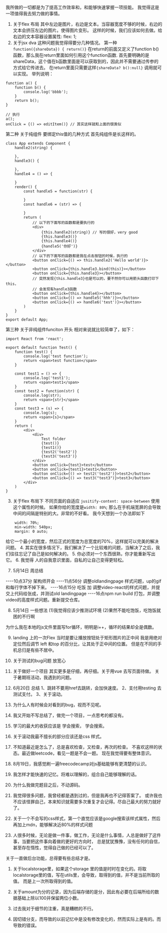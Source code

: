 我所做的一切都是为了提高工作效率和，和能够快速掌握一项技能。
我觉得这是一项值得我去努力做的事情。
1. 关于flex 布局 
其中左边是图片，右边是文本。当容器宽度不够的时候，右边的文本会挤压左边的图片。使得图片变形。
这样的时候，我们应该如何去做。给右边的文本容器设置属性: flex: 1;
2. 关于jsx dva
这种问题我觉得得要分几种情况。
第一种
`function({shareData}) { return()}`  在return的前面又定义了function b()函数，那么我在return里面如何引用这个function函数.
首先要明确的是shareData，这个值在b函数里面是可以获取到的，因此并不需要通过传参的方式给它传进去。
在return里面只需要这样`{shareData? b():null}` 调用就可以实现。
举列说明：
```
function a() {
    function b() {
        console.log('bbbb');
    }
    return b();
}

// 执行
a();
onClick = {() => editItem()} // 其实这样就和上面的很类似
```
第二种
关于纯组件
要绑定this值的几种方式
首先纯组件是长这样的。
```
class App extends Component {
	handle2(string) {

	},
	handle3() {

	},
	handle4 = () => {

	}
	render() {
		const handle5 = function(str) {

		}
		const handle6 = (str) => {

		}
		return (
			// 以下的下面写的函数都是要执行的
			<div>
				{this.handle2(string)} // 写的很好，very good
				{this.handle3()}
				{this.handle4()}
				{handle5('你好')}
			</div>
			// 以下的下面写的函数都是我在点击按钮的时候，执行的
			<button onClick={() => this.handle2('Hello world')}></button>
			<button onClick={this.handle3.bind(this)}></button>
			<button onClick={this.handle3}></button>
			// 突然发现{this.handle3}也是可以的，要不然你可以用箭头函数打印下this，
			// 会发现有handle3函数
			<button onClick={this.handle4}></button>
			<button onClick={() => handle5('hhh')}></button>
			<button onClick={() => handle6('test')}></button>
		)
	}
}
export default App;
```
第三种 关于非纯组件funciton 开头 
相对来说就比较简单了，如下：
```
import React from 'react';

export default function Test() {
    function test() {
        console.log('test function');
        return <span>test function</span>
    }

    const test1 = () => {
        console.log('test1');
        return <span>test1</span>
    }
    const test2 = function(str) {
        console.log(str);
        return <span>{str}</span>
    }
    const test3 = (s) => {
        console.log(s);
        return <span>{s}</span>
    } 
    return (
        <div>
            <div>
                Test folder
                {test()}
                {test1()}
                {test2('test2')}
                {test3('test3')}
            </div>
            <button onClick={test}>test</button>
            <button onClick={test1}>test1</button>
            <button onClick={() => test2('test2')}>test2</button>
            <button onClick={() => test3("test3")}>test3</button>
        </div>
    )
}
```
3. 关于flex 布局下
不同页面的自适应
`jusitify-content: space-between` 使用这个属性的时候。
如果你给的宽度是`width: 80%`; 那么在手机端宽屏的会导致中间的间隔是特别的大。非常的不好看。
我今天想到一个办法即如下
```
    width: 70%;
	min-width: 540px;
	margin: 0 auto;
```
给它一个最小的宽度，然后正式的宽度为总宽度的70%，这样就可以完美的解决问题。
4. 其实在很多情况下，我们解决了一个比较难的问题，当解决了之后，我们往往忘记了自己是如何解决的。
5. 你必须对一个东西很熟，你才能重新写出它。
6. 我觉得 人的自我意识里面，自私的让自己变得更轻松。

7. 5月14日 周总结

----10点37分 架构师开会
----11点56分 调整oldlandingpage 样式问题，up的gif 和每行字体不掉下来。
----16点15分 吃饭 加 调整video-react的样式问题，并提交上代码给张成，并测试old landingpage
----16点npm run build 打包，并调整video的高度样式问题。重新提交仓库。

8. 5月14日 一些想法
 (1)我觉得应该少推测试环境
 (2)果然不能吃饱饭，吃饱饭就困的不行啊

为什么我在本地的js文件里面写for循环，明明是i++，循环的结果却全是偶数。

9. landing 上的一次Flex
当时是要让播放按钮处于矩形图片的正中间
我是用绝对定位然后调节 left 和top 的百分比，让其处于正中间的位置。
但是在不同的手机总归是有些不居中。

10. 关于测试的bug问题
放宽心
11. 关于做好一个项目
其实更多是仔细，再仔细。关于用vue 去写页面待做。
关于暑期班活动，我遇到的问题。
12. 6月20日 总结
1、跳转不要用href去跳转，会加快速度。
2、支付用testing 去测试支付。
3、关于滚动。
13. 为什么人有时候会对看到的bug，视而不见呢。
14. 我又开始不写总结了，做完一个项目，一点思考的都没有。
15. 学习的最大的收获应该是  学会搜索， 学会搜索。
16. 关于滚动我最不擅长的部分应该还是css 样式。
17. 不知道最近是怎么了，总是喜欢检查，又检查，再次的检查。
不喜欢这样的状态。最近做leetcode，看见一题是不会一题。
现在我觉得要有整体意识。
18. 8月19日，我感觉刷一遍freecodecamp对js基础能够有更清楚的认识。
19. 我怎样才能快速的记忆。将难以理解的，组合自己能够理解的话。
20. 为什么我做完题目之后，不动源码。
22. 我觉得很多问题，我曾经都是遇到过的，但是我再也不记得答案了。
或许我也不应该怪罪自己，本来知识就需要多次重复才会记得。尽自己最大的努力就好了。
23. 关于一个不会写的css样式，第一个直觉应该是google搜索该样式属性，然后再加上mdn，能够解决近80%的样式问题
24. 人很多时候，无论是做一件事，做工作，无论是什么事情，人总是做好了这件事，当要把这件事向着做的更好的方向时，
总是犹犹豫豫，没有任何的自信，甚至存在惰性，觉得自己做的已经可以了。

关于一直做后台功能，总得要有些总结才是。

1. 关于localstorage里，如果这个storage 里的值是时时在变化的。将取localstorage里的值，写在utils里，会导致，取得到的值，并不是当前所取的值。
而是上一次所取得到的值。

2. 关于amount为分的记录，因为后端存储的是分，因此有必要在后端所给的数据基础上除以100并保留两位小数。

3. 过去我对于细节的注重，真是糟糕的不行。

4. 因切错分支，而导致的以前记忆中是没有修改变化的，然而实际上是有的。而导致的错误。









